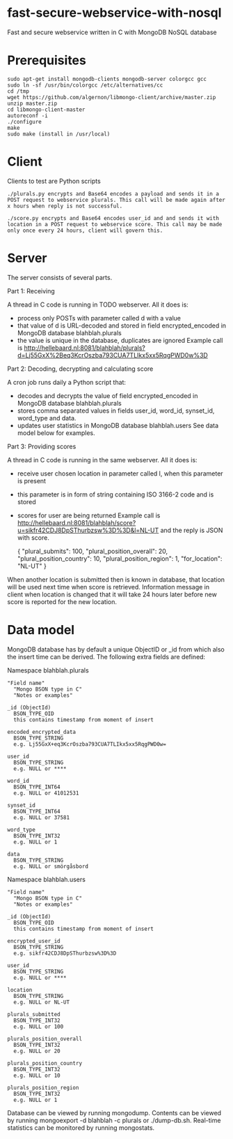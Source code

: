 fast-secure-webservice-with-nosql
=================================

Fast and secure webservice written in C with MongoDB NoSQL database

Prerequisites
=============
    sudo apt-get install mongodb-clients mongodb-server colorgcc gcc
    sudo ln -sf /usr/bin/colorgcc /etc/alternatives/cc
    cd /tmp
    wget https://github.com/algernon/libmongo-client/archive/master.zip
    unzip master.zip
    cd libmongo-client-master
    autoreconf -i
    ./configure
    make
    sudo make (install in /usr/local)

Client
======
Clients to test are Python scripts

    ./plurals.py encrypts and Base64 encodes a payload and sends it in a POST request to webservice plurals. This call will be made again after x hours when reply is not successful.

    ./score.py encrypts and Base64 encodes user_id and and sends it with location in a POST request to webservice score. This call may be made only once every 24 hours, client will govern this.

Server
======
The server consists of several parts.

Part 1: Receiving

A thread in C code is running in TODO webserver. All it does is:
* process only POSTs with parameter called d with a value
* that value of d is URL-decoded and stored in field encrypted_encoded in MongoDB database blahblah.plurals
* the value is unique in the database, duplicates are ignored
Example call is http://hellebaard.nl:8081/blahblah/plurals?d=Lj55GxX%2Beq3KcrOszba793CUA7TLIkx5xx5RqgPWD0w%3D

Part 2: Decoding, decrypting and calculating score

A cron job runs daily a Python script that:
* decodes and decrypts the value of field encrypted_encoded in MongoDB database blahblah.plurals
* stores comma separated values in fields user_id, word_id, synset_id, word_type and data.
* updates user statistics in MongoDB database blahblah.users
See data model below for examples.

Part 3: Providing scores

A thread in C code is running in the same webserver. All it does is:
* receive user chosen location in parameter called l, when this parameter is present
* this parameter is in form of string containing ISO 3166-2 code and is stored
* scores for user are being returned
Example call is http://hellebaard.nl:8081/blahblah/score?u=sikfr42CDJ8DpSThurbzsw%3D%3D&l=NL-UT and the reply is JSON with score.

    {
        "plural_submits": 100,
        "plural_position_overall": 20,
        "plural_position_country": 10,
        "plural_position_region": 1,
        "for_location": "NL-UT"
    }

When another location is submitted then is known in database, that location will be used next time when score is retrieved. Information message in client when location is changed that it will take 24 hours later before new score is reported for the new location.

Data model
==========
MongoDB database has by default a unique ObjectID or _id from which also the insert time can be derived. The following extra fields are defined:

Namespace blahblah.plurals

    "Field name"
      "Mongo BSON type in C"
      "Notes or examples"

    _id (ObjectId)
      BSON_TYPE_OID
      this contains timestamp from moment of insert

    encoded_encrypted_data
      BSON_TYPE_STRING
      e.g. Lj55GxX+eq3KcrOszba793CUA7TLIkx5xx5RqgPWD0w=
  
    user_id
      BSON_TYPE_STRING
      e.g. NULL or ****

    word_id
      BSON_TYPE_INT64
      e.g. NULL or 41012531
  
    synset_id
      BSON_TYPE_INT64
      e.g. NULL or 37581
  
    word_type
      BSON_TYPE_INT32
      e.g. NULL or 1
  
    data
      BSON_TYPE_STRING
      e.g. NULL or smörgåsbord
  
  
Namespace blahblah.users

    "Field name"
      "Mongo BSON type in C"
      "Notes or examples"

    _id (ObjectId)
      BSON_TYPE_OID
      this contains timestamp from moment of insert

    encrypted_user_id
      BSON_TYPE_STRING
      e.g. sikfr42CDJ8DpSThurbzsw%3D%3D
  
    user_id
      BSON_TYPE_STRING
      e.g. NULL or ****
  
    location
      BSON_TYPE_STRING
      e.g. NULL or NL-UT
  
    plurals_submitted
      BSON_TYPE_INT32
      e.g. NULL or 100
  
    plurals_position_overall
      BSON_TYPE_INT32
      e.g. NULL or 20
    
    plurals_position_country
      BSON_TYPE_INT32
      e.g. NULL or 10
    
    plurals_position_region
      BSON_TYPE_INT32
      e.g. NULL or 1
  
Database can be viewed by running mongodump. Contents can be viewed by running
    mongoexport -d blahblah -c plurals or ./dump-db.sh.
Real-time statistics can be monitored by running mongostats.
